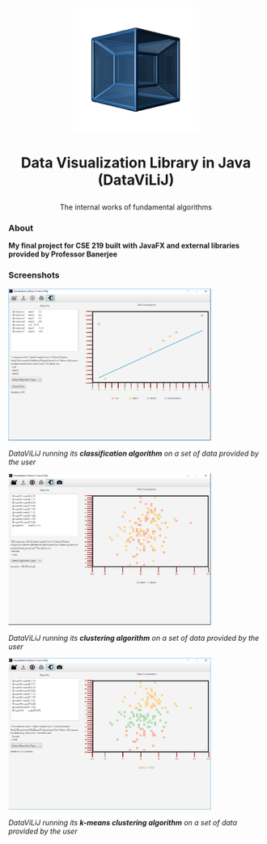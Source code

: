 <p align="center"> <img width="250" height="250" src="/images/logo.png"> </p>

# **<p align="center">Data Visualization Library in Java (DataViLiJ) </p>**

<p align="center"> The internal works of fundamental algorithms

### About
**My final project for CSE 219 built with JavaFX and external libraries provided by Professor Banerjee**

### Screenshots
<p align="left"> <img width="400" height="300" src="/images/classification.png"> </p>

*DataViLiJ running its **classification algorithm** on a set of data provided by the user*

<p align="left"> <img width="400" height="300" src="/images/clusterer.png"> </p>

*DataViLiJ running its **clustering algorithm** on a set of data provided by the user*

<p align="left"> <img width="400" height="300" src="/images/kmeans.png"> </p>

*DataViLiJ running its **k-means clustering algorithm** on a set of data provided by the user*

